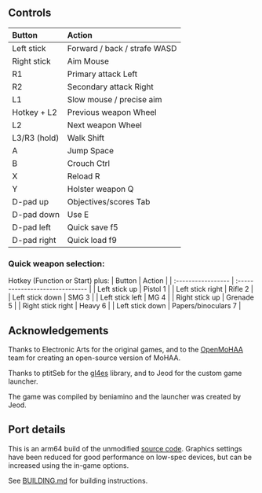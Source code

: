 ## Controls
| Button             | Action                          |
| :----------------- | :------------------------------ |
| Left stick         | Forward / back / strafe    WASD |
| Right stick        | Aim                       Mouse |
| R1                 | Primary attack             Left |
| R2                 | Secondary attack          Right |
| L1                 | Slow mouse / precise aim        |
| Hotkey + L2        | Previous weapon           Wheel |
| L2                 | Next weapon               Wheel |
| L3/R3 (hold)       | Walk                      Shift |
| A                  | Jump                      Space |
| B                  | Crouch                     Ctrl |
| X                  | Reload                        R |
| Y                  | Holster weapon                Q |
| D-pad up           | Objectives/scores           Tab |
| D-pad down         | Use                           E |
| D-pad left         | Quick save                   f5 |
| D-pad right        | Quick load                   f9 |

### Quick weapon selection:
Hotkey (Function or Start) plus:
| Button             | Action                          |
| :----------------- | :------------------------------ |
| Left stick up      | Pistol                        1 |
| Left stick right   | Rifle                         2 |
| Left stick down    | SMG                           3 |
| Left stick left    | MG                            4 |
| Right stick up     | Grenade                       5 |
| Right stick right  | Heavy                         6 |
| Left stick down    | Papers/binoculars             7 |

## Acknowledgements
Thanks to Electronic Arts for the original games, and to the [OpenMoHAA](https://github.com/openmoh/openmohaa/) team for creating an open-source version of MoHAA. 

Thanks to ptitSeb for the [gl4es](https://github.com/ptitSeb/gl4es) library, and to Jeod for the custom game launcher.

The game was compiled by beniamino and the launcher was created by Jeod.

## Port details
This is an arm64 build of the unmodified [source code](https://github.com/openmoh/openmohaa/). Graphics settings have been reduced for good performance on low-spec devices, but can be increased using the in-game options.

See [BUILDING.md](https://github.com/PortsMaster/PortMaster-New/blob/main/ports/openmohaa/openmohaa/BUILDING.md) for building instructions.
